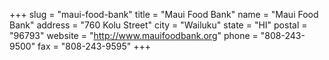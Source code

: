 +++
slug = "maui-food-bank"
title = "Maui Food Bank"
name = "Maui Food Bank"
address = "760 Kolu Street"
city = "Wailuku"
state = "HI"
postal = "96793"
website = "http://www.mauifoodbank.org"
phone = "808-243-9500"
fax = "808-243-9595"
+++
